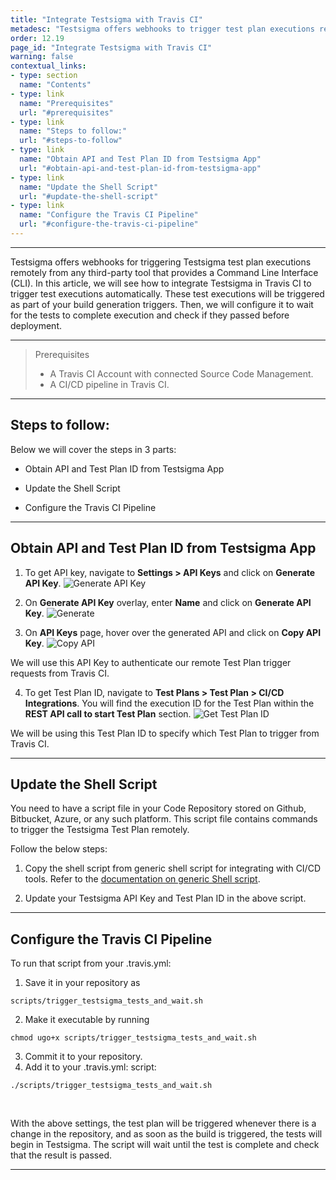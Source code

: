```yaml
---
title: "Integrate Testsigma with Travis CI"
metadesc: "Testsigma offers webhooks to trigger test plan executions remotely from the Travis CI tool | Learn how to integrate Travis CI with Testsigma"
order: 12.19
page_id: "Integrate Testsigma with Travis CI"
warning: false
contextual_links:
- type: section
  name: "Contents"
- type: link
  name: "Prerequisites"
  url: "#prerequisites"
- type: link
  name: "Steps to follow:"
  url: "#steps-to-follow"
- type: link
  name: "Obtain API and Test Plan ID from Testsigma App"
  url: "#obtain-api-and-test-plan-id-from-testsigma-app"
- type: link
  name: "Update the Shell Script"
  url: "#update-the-shell-script"
- type: link
  name: "Configure the Travis CI Pipeline"
  url: "#configure-the-travis-ci-pipeline"
---
```



---


Testsigma offers webhooks for triggering Testsigma test plan executions remotely from any third-party tool that provides a Command Line Interface (CLI). In this article, we will see how to integrate Testsigma in Travis CI to trigger test executions automatically. These test executions will be triggered as part of your build generation triggers. Then, we will configure it to wait for the tests to complete execution and check if they passed before deployment.


---

> <p id="prerequisites">Prerequisites</p>
> 
> - A Travis CI Account with connected Source Code Management.
> - A CI/CD pipeline in Travis CI.

---

## **Steps to follow:**

Below we will cover the steps in 3 parts:

- Obtain API and Test Plan ID from Testsigma App

- Update the Shell Script

- Configure the Travis CI Pipeline


---


## **Obtain API and Test Plan ID from Testsigma App**

1. To get API key, navigate to **Settings > API Keys** and click on  **Generate API Key**. 
![Generate API Key](https://s3.amazonaws.com/static-docs.testsigma.com/new_images/projects/applications/trinapi.png)

2. On **Generate API Key** overlay, enter **Name** and click on **Generate API Key**.
![Generate](https://s3.amazonaws.com/static-docs.testsigma.com/new_images/projects/applications/tringapi.png)

3. On **API Keys** page, hover over the generated API and click on **Copy API Key**.
![Copy API](https://s3.amazonaws.com/static-docs.testsigma.com/new_images/projects/applications/triapicapi.png)

We will use this API Key to authenticate our remote Test Plan trigger requests from Travis CI.

4. To get Test Plan ID, navigate to **Test Plans > Test Plan > CI/CD Integrations**. You will find the execution ID for the Test Plan within the **REST API call to start Test Plan** section.
![Get Test Plan ID](https://s3.amazonaws.com/static-docs.testsigma.com/new_images/projects/applications/trineid.png)


We will be using this Test Plan ID to specify which Test Plan to trigger from Travis CI. 

---
 
## **Update the Shell Script**
You need to have a script file in your Code Repository stored on Github, Bitbucket, Azure, or any such platform.
This script file contains commands to trigger the Testsigma Test Plan remotely.

Follow the below steps:

1. Copy the shell script from generic shell script for integrating with CI/CD tools. Refer to the [documentation on generic Shell script](https://testsigma.com/docs/continuous-integration/shell-script/). 

2. Update your Testsigma API Key and Test Plan ID in the above script.
 
---

## **Configure the Travis CI Pipeline**

To run that script from your .travis.yml:
   1. Save it in your repository as
   ```
   scripts/trigger_testsigma_tests_and_wait.sh
   ```
   2. Make it executable by running
   ```
   chmod ugo+x scripts/trigger_testsigma_tests_and_wait.sh
   ```
   3. Commit it to your repository.
   4. Add it to your .travis.yml:
 script:
 ```
 ./scripts/trigger_testsigma_tests_and_wait.sh
 ```

<br>

With the above settings, the test plan will be triggered whenever there is a change in the repository, and as soon as the build is triggered, the tests will begin in Testsigma. The script will wait until the test is complete and check that the result is passed.


---
